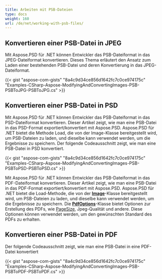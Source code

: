 ```yaml
---
title: Arbeiten mit PSB-Dateien
type: docs
weight: 160
url: /de/net/working-with-psb-files/
---
```


## **Konvertieren einer PSB-Datei in JPEG**
Mit Aspose.PSD für .NET können Entwickler das PSB-Dateiformat in das JPEG-Dateiformat konvertieren. Dieses Thema erläutert den Ansatz zum Laden einer bestehenden PSB-Datei und deren Konvertierung in das JPEG-Dateiformat.


{{< gist "aspose-com-gists" "8a4c9d34ce856d1642fc7c0ce974175c" "Examples-CSharp-Aspose-ModifyingAndConvertingImages-PSB-PSBToJPG-PSBToJPG.cs" >}}

## **Konvertieren einer PSB-Datei in PSD**
Mit Aspose.PSD für .NET können Entwickler das PSB-Dateiformat in das PSD-Dateiformat konvertieren. Dieser Artikel zeigt, wie man eine PSB-Datei in das PSD-Format exportiert/konvertiert mit Aspose.PSD. Aspose.PSD für .NET bietet die Methode Load, die von der Image-Klasse bereitgestellt wird, um PSB-Dateien zu laden, und dieselbe kann verwendet werden, um die Ergebnisse zu speichern. Der folgende Codeausschnitt zeigt, wie man eine PSB-Datei in PSD konvertiert.


{{< gist "aspose-com-gists" "8a4c9d34ce856d1642fc7c0ce974175c" "Examples-CSharp-Aspose-ModifyingAndConvertingImages-PSB-PSBToPSD-PSBToPSD.cs" >}}

Mit Aspose.PSD für .NET können Entwickler das PSB-Dateiformat in das PDF-Dateiformat konvertieren. Dieser Artikel zeigt, wie man eine PSB-Datei in das PDF-Format exportiert/konvertiert mit Aspose.PSD. Aspose.PSD für .NET bietet die Load-Methode, die von der [**Image**](https://reference.aspose.com/psd/net/aspose.psd/image)-Klasse bereitgestellt wird, um PSB-Dateien zu laden, und dieselbe kann verwendet werden, um die Ergebnisse zu speichern. Die [**PdfOptions**](https://reference.aspose.com/psd/net/aspose.psd.imageoptions/pdfoptions)-Klasse bietet Optionen zur Erstellung des PDFs, wie [PageSize](https://reference.aspose.com/psd/net/aspose.psd.imageoptions/pdfoptions/properties/pagesize), Jpeg-Qualität und andere. Diese Optionen können verwendet werden, um den gewünschten Standard des PDFs zu erhalten.
## **Konvertieren einer PSB-Datei in PDF**

Der folgende Codeausschnitt zeigt, wie man eine PSB-Datei in eine PDF-Datei konvertiert

{{< gist "aspose-com-gists" "8a4c9d34ce856d1642fc7c0ce974175c" "Examples-CSharp-Aspose-ModifyingAndConvertingImages-PSB-PSBToPDF-PSBToPDF.cs" >}}
